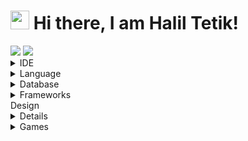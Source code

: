 # <img src="https://raw.githubusercontent.com/aemmadi/aemmadi/master/wave.gif" width="30px"> Hi there, I am Halil Tetik!

<img src='https://github-readme-stats.vercel.app/api?username=HalilTetik&&title_color=8D00FF&hide_border=true&text_color=7400C5&bg_color=0D1117&border_radius=0&icon_color=8D00FF&show_icons=true'>
<img src='https://github-readme-stats.vercel.app/api/top-langs/?username=HalilTetik&&title_color=8D00FF&hide_border=true&text_color=7400C5&bg_color=0D1117&border_radius=0'>

<details>
<summary>IDE</summary>
<img src='https://img.shields.io/badge/Visual_Studio_Code-0d1117?style=for-the-badge&logo=visual%20studio%20code&logoColor=white'>
<img src='https://img.shields.io/badge/Visual_Studio_2019-0d1117?style=for-the-badge&logo=visual%20studio&logoColor=white'>
<img src='https://img.shields.io/badge/Atom-0d1117?style=for-the-badge&logo=Atom&logoColor=white'>
<img src='https://img.shields.io/badge/Notepad++-0d1117.svg?style=for-the-badge&logo=notepad%2B%2B&logoColor=white'>
</details>

<details>
<summary>Language</summary>
<img src='https://img.shields.io/badge/HTML5-0d1117?style=for-the-badge&logo=html5&logoColor=white'>
<img src='https://img.shields.io/badge/CSS3-0d1117?style=for-the-badge&logo=css3&logoColor=white'>
<img src='https://img.shields.io/badge/php-0d1117?style=for-the-badge&logo=php&logoColor=white'>
</details>

<details>
<summary>Database</summary>
  
<img src='https://img.shields.io/badge/MySql-0d1117?style=for-the-badge&logo=mysql&logoColor=white'>
</details>

<details>
<summary>Frameworks</summary>
<img src='https://img.shields.io/badge/Sass-0d1117?style=for-the-badge&logo=sass&logoColor=white'>
<img src='https://img.shields.io/badge/Bootstrap-0d1117?style=for-the-badge&logo=bootstrap&logoColor=white'>
<img src='https://img.shields.io/badge/jQuery-0d1117?style=for-the-badge&logo=jquery&logoColor=white'>
<img src='https://img.shields.io/badge/Git-0d1117?style=for-the-badge&logo=git&logoColor=white'>
</details>

<summary>Design</summary>
<details>
<img src='https://img.shields.io/badge/Figma-0d1117?style=for-the-badge&logo=figma&logoColor=white'>
<img src='https://img.shields.io/badge/Adobe%20Photoshop-0d1117?style=for-the-badge&logo=Adobe%20Photoshop&logoColor=white'>
</details>

<details>
<summary>Games</summary>
  
<img src='https://img.shields.io/badge/Steam-0d1117?style=for-the-badge&logo=steam&logoColor=white'>
</details>
